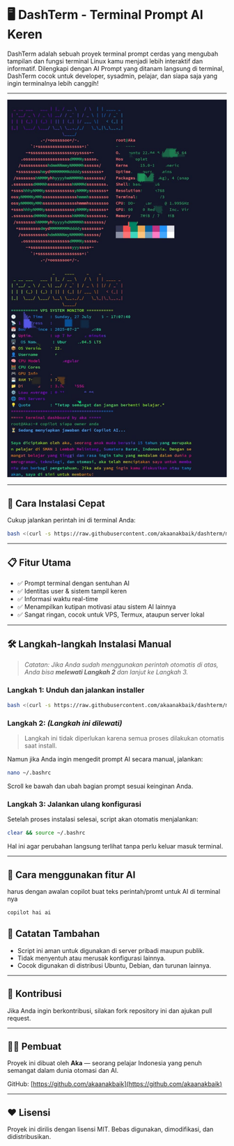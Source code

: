 # 🖥️ DashTerm - Terminal Prompt AI Keren

DashTerm adalah sebuah proyek terminal prompt cerdas yang mengubah tampilan dan fungsi terminal Linux kamu menjadi lebih interaktif dan informatif. Dilengkapi dengan AI Prompt yang ditanam langsung di terminal, DashTerm cocok untuk developer, sysadmin, pelajar, dan siapa saja yang ingin terminalnya lebih canggih!

---

![Preview](src/prev.jpg)

---

## 🚀 Cara Instalasi Cepat

Cukup jalankan perintah ini di terminal Anda:

```bash
bash <(curl -s https://raw.githubusercontent.com/akaanakbaik/dashterm/main/install.sh)
```

---

## 📋 Fitur Utama

- ✅ Prompt terminal dengan sentuhan AI  
- ✅ Identitas user & sistem tampil keren  
- ✅ Informasi waktu real-time  
- ✅ Menampilkan kutipan motivasi atau sistem AI lainnya  
- ✅ Sangat ringan, cocok untuk VPS, Termux, ataupun server lokal  

---

## 🛠️ Langkah-langkah Instalasi Manual

> *Catatan: Jika Anda sudah menggunakan perintah otomatis di atas, Anda bisa **melewati Langkah 2** dan lanjut ke Langkah 3.*

### Langkah 1: Unduh dan jalankan installer

```bash
bash <(curl -s https://raw.githubusercontent.com/akaanakbaik/dashterm/main/install.sh)
```

### Langkah 2: *(Langkah ini dilewati)*

> Langkah ini tidak diperlukan karena semua proses dilakukan otomatis saat install.

Namun jika Anda ingin mengedit prompt AI secara manual, jalankan:

```bash
nano ~/.bashrc
```

Scroll ke bawah dan ubah bagian prompt sesuai keinginan Anda.

### Langkah 3: Jalankan ulang konfigurasi

Setelah proses instalasi selesai, script akan otomatis menjalankan:

```bash
clear && source ~/.bashrc
```

Hal ini agar perubahan langsung terlihat tanpa perlu keluar masuk terminal.

---


## 🤖 Cara menggunakan fitur AI
harus dengan awalan copilot buat teks perintah/promt untuk AI di terminal nya
```promt
copilot hai ai
```
## 📌 Catatan Tambahan

- Script ini aman untuk digunakan di server pribadi maupun publik.
- Tidak menyentuh atau merusak konfigurasi lainnya.
- Cocok digunakan di distribusi Ubuntu, Debian, dan turunan lainnya.

---

## 🤝 Kontribusi

Jika Anda ingin berkontribusi, silakan fork repository ini dan ajukan pull request.

---

## 👨‍💻 Pembuat

Proyek ini dibuat oleh **Aka** — seorang pelajar Indonesia yang penuh semangat dalam dunia otomasi dan AI.

GitHub: [https://github.com/akaanakbaik](https://github.com/akaanakbaik)

---

## ❤️ Lisensi

Proyek ini dirilis dengan lisensi MIT. Bebas digunakan, dimodifikasi, dan didistribusikan.
